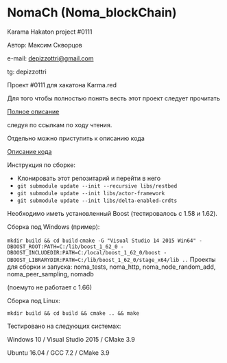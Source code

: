 # NomaCh (Noma_blockChain)

Karama Hakaton project #0111

Автор: Максим Скворцов

e-mail: depizzottri@gmail.com

tg: depizzottri

Проект #0111 для хакатона Karma.red

Для того чтобы полностью понять весть этот проект следует прочитать

[Полное описание](docs/README.md)

следуя по cсылкам по ходу чтения.

Отдельно можно приступить к описанию кода

[Описание кода](docs/P2P.md)

Инструкция по сборке:

* Клонировать этот репозитарий и перейти в него
* ```git submodule update --init --recursive libs/restbed```
* ```git submodule update --init libs/actor-framework```
* ```git submodule update --init libs/delta-enabled-crdts```

Необходимо иметь установленный Boost (тестировалось с 1.58 и 1.62).

Сборка под Windows (пример):

```mkdir build && cd build```
```cmake -G "Visual Studio 14 2015 Win64" -DBOOST_ROOT:PATH=C:/lib/boost_1_62_0 -DBOOST_INCLUDEDIR:PATH=C:/local/boost_1_62_0/boost -DBOOST_LIBRARYDIR:PATH=C:/lib/boost_1_62_0/stage_x64/lib ..```
Проекты для сборки и запуска: noma_tests, noma_http, noma_node_random_add, noma_peer_sampling, nomadb

(поемуто не работает с  1.66)

Сборка под Linux:

```mkdir build && cd build && cmake .. && make```

Тестировано на следующих системах:

Windows 10 / Visual Studio 2015 / CMake 3.9

Ubuntu 16.04 / GCC 7.2 / CMake 3.9